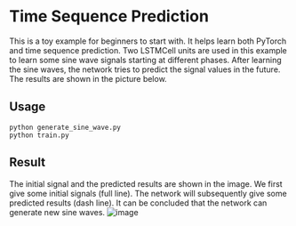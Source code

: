 # Time Sequence Prediction
This is a toy example for beginners to start with. It helps learn both PyTorch and time sequence prediction. Two LSTMCell units are used in this example to learn some sine wave signals starting at different phases. After learning the sine waves, the network tries to predict the signal values in the future. The results are shown in the picture below.

## Usage

```
python generate_sine_wave.py
python train.py
```

## Result
The initial signal and the predicted results are shown in the image. We first give some initial signals (full line). The network will subsequently give some predicted results (dash line). It can be concluded that the network can generate new sine waves.
![image](https://cloud.githubusercontent.com/assets/1419566/24184438/e24f5280-0f08-11e7-8f8b-4d972b527a81.png)
